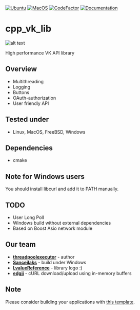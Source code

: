 [![Ubuntu](https://github.com/threadpoolexecutor/cpp_vk_lib/workflows/Ubuntu/badge.svg)](https://github.com/threadpoolexecutor/cpp_vk_lib/actions?query=workflow%3AUbuntu)
[![MacOS](https://github.com/threadpoolexecutor/cpp_vk_lib/workflows/MacOS/badge.svg)](https://github.com/threadpoolexecutor/cpp_vk_lib/actions?query=workflow%3AMacOS)
[![CodeFactor](https://www.codefactor.io/repository/github/threadpoolexecutor/cpp_vk_lib/badge/master)](https://www.codefactor.io/repository/github/threadpoolexecutor/cpp_vk_lib/overview/master)
[![Documentation](https://img.shields.io/badge/docs-doxygen-blue.svg)](https://threadpoolexecutor.github.io/cpp_vk_lib/index.html)

# cpp_vk_lib

![alt text](https://github.com/threadpoolexecutor/cpp_vk_lib/blob/master/images/cpp_vk_lib_logo_big.jpg?raw=true)

High performance VK API library

## Overview

* Multithreading
* Logging
* Buttons
* OAuth-authorization
* User friendly API

## Tested under
* Linux, MacOS, FreeBSD, Windows

## Dependencies
* cmake

## Note for Windows users

You should install libcurl and add it to PATH manually.

## TODO

* User Long Poll
* Windows build without external dependencies
* Based on Boost Asio network module

## Our team

* **[threadpoolexecutor](https://github.com/threadpoolexecutor)** - author
* **[Sanceilaks](https://github.com/Sanceilaks)** - build under Windows
* **[LvalueReference](https://github.com/LvalueReference)** - library logo :)
* **[edgjj](https://github.com/edgjj)** - cURL download/upload using in-memory buffers

## Note

Please consider building your applications with [this template](https://github.com/threadpoolexecutor/template_cpp_vk_bot).
